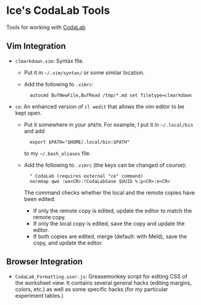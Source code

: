 # Ice's CodaLab Tools
Tools for working with [CodaLab](https://github.com/codalab/codalab-cli)

## Vim Integration

* `clmarkdown.vim`: Syntax file.
    * Put it in `~/.vim/syntax/` or some similar location.
    * Add the following to `.vimrc`:

            autocmd BufNewFile,BufRead /tmp/*.md set filetype=clmarkdown

* `ce`: An enhanced version of `cl wedit` that allows the vim editor to be kept open.
    * Put it somewhere in your `$PATH`. For example, I put it in `~/.local/bin` and add

            export $PATH="$HOME/.local/bin:$PATH"

        to my `~/.bash_aliases` file.

    * Add the following to `.vimrc` (the keys can be changed of course):

            " CodaLab (requires external "ce" command)
            noremap qwe :wa<CR>:!CodaLabSave $UUID %:p<CR>:e<CR>

        The command checks whether the local and the remote copies have been edited.

        * If only the remote copy is edited, update the editor to match the remote copy.
        * If only the local copy is edited, save the copy and update the editor.
        * If both copies are edited, merge (default: with Meld), save the copy, and update the editor.

## Browser Integration

* `CodaLab_Formatting.user.js`: Greasemonkey script for editing CSS of the worksheet view.
    It contains several general hacks (editing margins, colors, etc.)
    as well as some specific hacks (for my particular experiment tables.)

